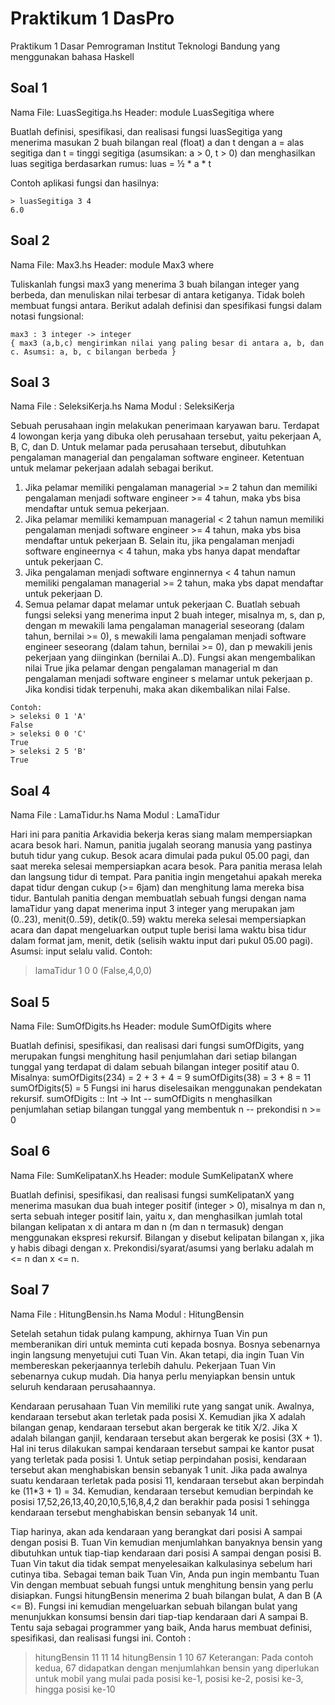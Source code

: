 # Praktikum 1 DasPro
Praktikum 1 Dasar Pemrograman Institut Teknologi Bandung yang menggunakan bahasa Haskell
## Soal 1
Nama File: LuasSegitiga.hs
Header: module LuasSegitiga where

Buatlah definisi, spesifikasi, dan realisasi fungsi luasSegitiga yang menerima masukan 2 buah bilangan real (float) a dan t dengan a = alas segitiga dan t = tinggi segitiga (asumsikan: a > 0, t > 0) dan menghasilkan luas segitiga berdasarkan rumus: luas = ½ * a * t

Contoh aplikasi fungsi dan hasilnya:
  ```
  > luasSegitiga 3 4
  6.0
  ```
## Soal 2
Nama File: Max3.hs
Header: module Max3 where

Tuliskanlah fungsi max3 yang menerima 3 buah bilangan integer yang berbeda, dan menuliskan nilai terbesar di antara ketiganya. Tidak boleh membuat fungsi antara. Berikut adalah definisi dan spesifikasi fungsi dalam notasi fungsional:
  ```
  max3 : 3 integer -> integer
  { max3 (a,b,c) mengirimkan nilai yang paling besar di antara a, b, dan c. Asumsi: a, b, c bilangan berbeda }
  ```
## Soal 3
Nama File : SeleksiKerja.hs
Nama Modul : SeleksiKerja

Sebuah perusahaan ingin melakukan penerimaan karyawan baru. Terdapat 4 lowongan kerja yang dibuka oleh perusahaan tersebut, yaitu pekerjaan A, B, C, dan D. Untuk melamar pada perusahaan tersebut, dibutuhkan pengalaman managerial dan pengalaman software engineer. Ketentuan untuk melamar pekerjaan adalah sebagai berikut.
1. Jika pelamar memiliki pengalaman managerial >= 2 tahun dan memiliki pengalaman menjadi software engineer >= 4 tahun, maka ybs bisa mendaftar untuk semua pekerjaan.
2. Jika pelamar memiliki kemampuan managerial < 2 tahun namun memiliki pengalaman menjadi software engineer >= 4 tahun, maka ybs bisa mendaftar untuk pekerjaan B. Selain itu, jika pengalaman menjadi software engineernya < 4 tahun, maka ybs hanya dapat mendaftar untuk pekerjaan C.
3. Jika pengalaman menjadi software enginnernya < 4 tahun namun memiliki pengalaman managerial >= 2 tahun, maka ybs dapat mendaftar untuk pekerjaan D.
4. Semua pelamar dapat melamar untuk pekerjaan C.
Buatlah sebuah fungsi seleksi yang menerima input 2 buah integer, misalnya m, s, dan p, dengan m mewakili lama pengalaman managerial seseorang (dalam tahun, bernilai >= 0), s mewakili lama pengalaman menjadi software engineer seseorang (dalam tahun, bernilai >= 0), dan p mewakili jenis pekerjaan yang diinginkan (bernilai A..D).
Fungsi akan mengembalikan nilai True jika pelamar dengan pengalaman managerial m dan pengalaman menjadi software engineer s melamar untuk pekerjaan p. Jika kondisi tidak terpenuhi, maka akan dikembalikan nilai False.

  ```
  Contoh:
  > seleksi 0 1 'A'
  False
  > seleksi 0 0 'C'
  True
  > seleksi 2 5 'B'
  True
  ```
## Soal 4
Nama File : LamaTidur.hs
Nama Modul : LamaTidur

Hari ini para panitia Arkavidia bekerja keras siang malam mempersiapkan acara besok hari. Namun, panitia jugalah seorang manusia yang pastinya butuh tidur yang cukup. Besok acara dimulai pada pukul 05.00 pagi, dan saat mereka selesai mempersiapkan acara besok. Para panitia merasa lelah dan langsung tidur di tempat. Para panitia ingin mengetahui apakah mereka dapat tidur dengan cukup (>= 6jam) dan menghitung lama mereka bisa tidur.
Bantulah panitia dengan membuatlah sebuah fungsi dengan nama lamaTidur yang dapat menerima input 3 integer yang merupakan jam (0..23), menit(0..59), detik(0..59) waktu mereka selesai mempersiapkan acara dan dapat mengeluarkan output tuple berisi lama waktu bisa tidur dalam format jam, menit, detik (selisih waktu input dari pukul 05.00 pagi).
Asumsi: input selalu valid.
Contoh:
> lamaTidur 1 0 0
(False,4,0,0)

## Soal 5
Nama File: SumOfDigits.hs
Header: module SumOfDigits where

Buatlah definisi, spesifikasi, dan realisasi dari fungsi sumOfDigits, yang merupakan fungsi menghitung hasil penjumlahan dari setiap bilangan tunggal yang terdapat di dalam sebuah bilangan integer positif atau 0.
Misalnya:
sumOfDigits(234) = 2 + 3 + 4 = 9
sumOfDigits(38) = 3 + 8 = 11
sumOfDigits(5) = 5
Fungsi ini harus diselesaikan menggunakan pendekatan rekursif.
sumOfDigits :: Int -> Int
-- sumOfDigits n menghasilkan penjumlahan setiap bilangan tunggal yang membentuk n
-- prekondisi n >= 0

##  Soal 6
Nama File: SumKelipatanX.hs
Header: module SumKelipatanX where

Buatlah definisi, spesifikasi, dan realisasi fungsi sumKelipatanX yang menerima masukan dua buah integer positif (integer > 0), misalnya m dan n, serta sebuah integer positif lain, yaitu x, dan menghasilkan jumlah total bilangan kelipatan x di antara m dan n (m dan n termasuk) dengan menggunakan ekspresi rekursif.
Bilangan y disebut kelipatan bilangan x, jika y habis dibagi dengan x.
Prekondisi/syarat/asumsi yang berlaku adalah m <= n dan x <= n.

## Soal 7
Nama File : HitungBensin.hs
Nama Modul : HitungBensin

Setelah setahun tidak pulang kampung, akhirnya Tuan Vin pun memberanikan diri untuk meminta cuti kepada bosnya. Bosnya sebenarnya  ingin langsung menyetujui cuti Tuan Vin. Akan tetapi, dia ingin Tuan Vin membereskan pekerjaannya terlebih dahulu. Pekerjaan Tuan Vin sebenarnya cukup mudah. Dia hanya perlu menyiapkan bensin untuk seluruh kendaraan perusahaannya.

Kendaraan perusahaan Tuan Vin memiliki rute yang sangat unik. Awalnya, kendaraan tersebut akan terletak pada posisi X. Kemudian jika X adalah bilangan genap, kendaraan tersebut akan bergerak ke titik X/2. Jika X adalah bilangan ganjil, kendaraan tersebut akan bergerak ke posisi (3X + 1). Hal ini terus dilakukan sampai kendaraan tersebut sampai ke kantor pusat yang terletak pada posisi 1. Untuk setiap perpindahan posisi, kendaraan tersebut akan menghabiskan bensin sebanyak 1 unit. Jika pada awalnya suatu kendaraan terletak pada posisi 11, kendaraan tersebut akan berpindah ke (11*3 + 1) = 34. Kemudian, kendaraan tersebut kemudian berpindah ke posisi 17,52,26,13,40,20,10,5,16,8,4,2 dan berakhir pada posisi 1 sehingga kendaraan tersebut menghabiskan bensin sebanyak 14 unit.

Tiap harinya, akan ada kendaraan yang berangkat dari posisi A sampai dengan posisi B. Tuan Vin kemudian menjumlahkan banyaknya bensin yang dibutuhkan untuk  tiap-tiap kendaraan dari posisi A sampai dengan posisi B. Tuan Vin takut dia tidak sempat menyelesaikan kalkulasinya sebelum hari cutinya tiba. Sebagai teman baik Tuan Vin, Anda pun ingin membantu Tuan Vin dengan membuat sebuah fungsi untuk menghitung bensin yang perlu disiapkan. Fungsi hitungBensin menerima 2 buah bilangan bulat, A dan B (A <= B). Fungsi ini kemudian mengeluarkan sebuah bilangan bulat yang menunjukkan konsumsi bensin dari tiap-tiap kendaraan dari A sampai B. Tentu saja sebagai programmer yang baik, Anda harus membuat definisi, spesifikasi, dan realisasi fungsi ini.
Contoh :
> hitungBensin 11 11
14
> hitungBensin 1 10
67
Keterangan:
Pada contoh kedua, 67 didapatkan dengan menjumlahkan bensin yang diperlukan untuk mobil yang mulai pada posisi ke-1, posisi ke-2, posisi ke-3, hingga posisi ke-10
